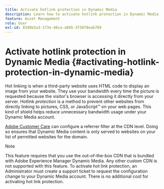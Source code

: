 ```yaml
---
title: Activate hotlink protection in Dynamic Media
description: Learn how to activate hotlink protection in Dynamic Media.
feature: Asset Management
role: User
exl-id: 0198b3a3-173e-46ca-a845-3f58f8eab769
---
```

# Activate hotlink protection in Dynamic Media {#activating-hotlink-protection-in-dynamic-media}

Hot linking is when a third-party website uses HTML code to display an image from your website. They use your bandwidth every time the picture is requested because the visitor's browser is accessing it directly from your server. Hotlink *protection* is a method to prevent other websites from directly linking to pictures, CSS, or JavaScript™ on your web pages. This kind of shield helps reduce unnecessary bandwidth usage under your Dynamic Media account.

[Adobe Customer Care](https://helpx.adobe.com/support.html) can configure a referrer filter at the CDN level. Doing so ensures that Dynamic Media content is only served to websites on your list of permitted websites for the domain.

>[!NOTE]
>
>This feature requires that you use the out-of-the-box CDN that is bundled with Adobe Experience Manager Dynamic Media. Any other custom CDN is not supported with this feature. To activate hot link protection, an Administrator must create a support ticket to request the configuration change to your Dynamic Media account. There is no additional cost for activating hot link protection.
